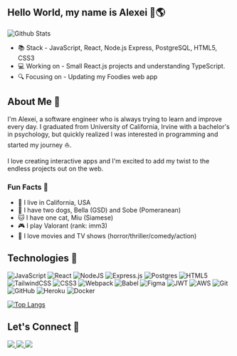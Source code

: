## Hello World, my name is Alexei 👋🌎

![Github Stats](https://github-readme-stats.vercel.app/api?username=alexei-dayrit&count_private=true&show_icons=true&include_all_commits=true&hide=contribs&theme=react)

- 📚 Stack - JavaScript, React, Node.js Express, PostgreSQL, HTML5, CSS3
- 💻 Working on - Small React.js projects and understanding TypeScript.
- 🔍 Focusing on - Updating my Foodies web app

## About Me 💬

I'm Alexei, a software engineer who is always trying to learn and improve every day. I graduated from University of California, Irvine with a bachelor's in psychology, but quickly realized I was interested in programming and started my journey ⛵️. 

I love creating interactive apps and I'm excited to add my twist to the endless projects out on the web.

### Fun Facts 👀

- 📍 I live in California, USA
- 🐶 I have two dogs, Bella (GSD) and Sobe (Pomeranean)
- 🐱 I have one cat, Miu (Siamese)
- 🎮 I play Valorant (rank: imm3)
- 🍿 I love movies and TV shows (horror/thriller/comedy/action)

## Technologies 🤖

![JavaScript](https://img.shields.io/badge/javascript-%23323330.svg?style=for-the-badge&logo=javascript&logoColor=%23F7DF1E)
![React](https://img.shields.io/badge/react-%2320232a.svg?style=for-the-badge&logo=react&logoColor=%2361DAFB)
![NodeJS](https://img.shields.io/badge/node.js-6DA55F?style=for-the-badge&logo=node.js&logoColor=white)
![Express.js](https://img.shields.io/badge/express.js-%23404d59.svg?style=for-the-badge&logo=express&logoColor=%2361DAFB)
![Postgres](https://img.shields.io/badge/postgres-%23316192.svg?style=for-the-badge&logo=postgresql&logoColor=white)
![HTML5](https://img.shields.io/badge/html5-%23E34F26.svg?style=for-the-badge&logo=html5&logoColor=white)
![TailwindCSS](https://img.shields.io/badge/tailwindcss-%2338B2AC.svg?style=for-the-badge&logo=tailwind-css&logoColor=white)
![CSS3](https://img.shields.io/badge/css3-%231572B6.svg?style=for-the-badge&logo=css3&logoColor=white)
![Webpack](https://img.shields.io/badge/webpack-%238DD6F9.svg?style=for-the-badge&logo=webpack&logoColor=black)
![Babel](https://img.shields.io/badge/Babel-F9DC3e?style=for-the-badge&logo=babel&logoColor=black)
![Figma](https://img.shields.io/badge/figma-%23F24E1E.svg?style=for-the-badge&logo=figma&logoColor=white)
![JWT](https://img.shields.io/badge/JWT-black?style=for-the-badge&logo=JSON%20web%20tokens)
![AWS](https://img.shields.io/badge/AWS-%23FF9900.svg?style=for-the-badge&logo=amazon-aws&logoColor=white)
![Git](https://img.shields.io/badge/git-%23F05033.svg?style=for-the-badge&logo=git&logoColor=white)
![GitHub](https://img.shields.io/badge/github-%23121011.svg?style=for-the-badge&logo=github&logoColor=white)
![Heroku](https://img.shields.io/badge/heroku-%23430098.svg?style=for-the-badge&logo=heroku&logoColor=white)
![Docker](https://img.shields.io/badge/docker-%230db7ed.svg?style=for-the-badge&logo=docker&logoColor=white)

[![Top Langs](https://github-readme-stats.vercel.app/api/top-langs/?username=anuraghazra&layout=compact)](https://github.com/anuraghazra/github-readme-stats)

## Let's Connect 📲

<a href="https://www.linkedin.com/in/alexei-dayrit" target="">
  <img src='https://img.shields.io/badge/LinkedIn-0077B5?style=for-the-badge&logo=linkedin&logoColor=white'/>
</a>

<a href="mailto:alexeigdayrit@gmail.com" target="">
  <img src='https://img.shields.io/badge/Gmail-D14836?style=for-the-badge&logo=gmail&logoColor=white'/>
</a>

<a href="https://discord.com/users/107735399379537920" target="_blank">
  <img src='https://img.shields.io/badge/Discord-5865F2?style=for-the-badge&logo=discord&logoColor=white'/>
</a>
